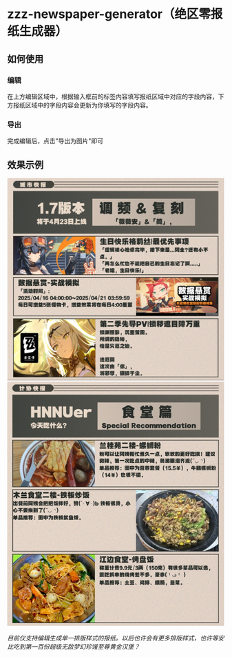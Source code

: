 # zzz-newspaper-generator（绝区零报纸生成器）
## 如何使用
### 编辑
在上方编辑区域中，根据输入框前的标签内容填写报纸区域中对应的字段内容，下方报纸区域中的字段内容会更新为你填写的字段内容。
### 导出
完成编辑后，点击"导出为图片"即可
## 效果示例
<img src="./src/assets/images/example1.png" width="760" />
<img src="./src/assets/images/example2.jpg" width="760" />



*目前仅支持编辑生成单一排版样式的报纸。以后也许会有更多排版样式，也许等安比吃到第一百份超级无敌梦幻珍馐至尊黄金汉堡？*
